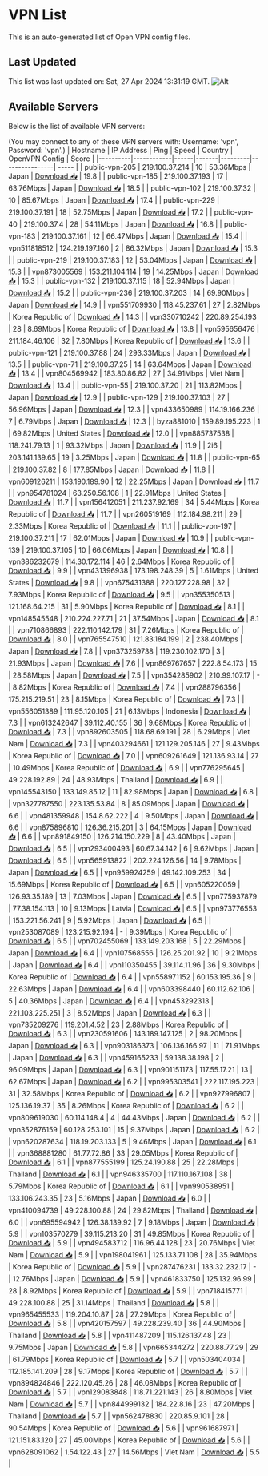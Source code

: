 # VPN List

This is an auto-generated list of Open VPN config files.

## Last Updated

This list was last updated on: Sat, 27 Apr 2024 13:31:19 GMT.
![Alt](https://repobeats.axiom.co/api/embed/186b98318ef1479477931607c1ad7d823f12451f.svg "Repobeats analytics image")

## Available Servers

Below is the list of available VPN servers:

(You may connect to any of these VPN servers with: Username: 'vpn', Password: 'vpn'.)
| Hostname | IP Address | Ping | Speed | Country | OpenVPN Config | Score |
|----------|------------|------|-------|---------|----------------| ----- |
| public-vpn-205 | 219.100.37.214 | 10 | 53.36Mbps | Japan | [Download 📥](./configs/server_0_JP.ovpn) | 19.8 |
| public-vpn-185 | 219.100.37.193 | 17 | 63.76Mbps | Japan | [Download 📥](./configs/server_1_JP.ovpn) | 18.5 |
| public-vpn-102 | 219.100.37.32 | 10 | 85.67Mbps | Japan | [Download 📥](./configs/server_2_JP.ovpn) | 17.4 |
| public-vpn-229 | 219.100.37.191 | 18 | 52.75Mbps | Japan | [Download 📥](./configs/server_3_JP.ovpn) | 17.2 |
| public-vpn-40 | 219.100.37.4 | 28 | 54.11Mbps | Japan | [Download 📥](./configs/server_4_JP.ovpn) | 16.8 |
| public-vpn-183 | 219.100.37.161 | 12 | 66.47Mbps | Japan | [Download 📥](./configs/server_5_JP.ovpn) | 15.4 |
| vpn511818512 | 124.219.197.160 | 2 | 86.32Mbps | Japan | [Download 📥](./configs/server_6_JP.ovpn) | 15.3 |
| public-vpn-219 | 219.100.37.183 | 12 | 53.04Mbps | Japan | [Download 📥](./configs/server_7_JP.ovpn) | 15.3 |
| vpn873005569 | 153.211.104.114 | 19 | 14.25Mbps | Japan | [Download 📥](./configs/server_8_JP.ovpn) | 15.3 |
| public-vpn-132 | 219.100.37.115 | 18 | 52.94Mbps | Japan | [Download 📥](./configs/server_9_JP.ovpn) | 15.2 |
| public-vpn-236 | 219.100.37.203 | 14 | 69.90Mbps | Japan | [Download 📥](./configs/server_10_JP.ovpn) | 14.9 |
| vpn551709930 | 118.45.237.61 | 27 | 2.82Mbps | Korea Republic of | [Download 📥](./configs/server_11_KR.ovpn) | 14.3 |
| vpn330710242 | 220.89.254.193 | 28 | 8.69Mbps | Korea Republic of | [Download 📥](./configs/server_12_KR.ovpn) | 13.8 |
| vpn595656476 | 211.184.46.106 | 32 | 7.80Mbps | Korea Republic of | [Download 📥](./configs/server_13_KR.ovpn) | 13.6 |
| public-vpn-121 | 219.100.37.88 | 24 | 293.33Mbps | Japan | [Download 📥](./configs/server_14_JP.ovpn) | 13.5 |
| public-vpn-71 | 219.100.37.25 | 14 | 63.64Mbps | Japan | [Download 📥](./configs/server_15_JP.ovpn) | 13.4 |
| vpn804569942 | 183.80.86.82 | 27 | 34.91Mbps | Viet Nam | [Download 📥](./configs/server_16_VN.ovpn) | 13.4 |
| public-vpn-55 | 219.100.37.20 | 21 | 113.82Mbps | Japan | [Download 📥](./configs/server_17_JP.ovpn) | 12.9 |
| public-vpn-129 | 219.100.37.103 | 27 | 56.96Mbps | Japan | [Download 📥](./configs/server_18_JP.ovpn) | 12.3 |
| vpn433650989 | 114.19.166.236 | 7 | 6.79Mbps | Japan | [Download 📥](./configs/server_19_JP.ovpn) | 12.3 |
| byza881010 | 159.89.195.223 | 1 | 69.82Mbps | United States | [Download 📥](./configs/server_20_US.ovpn) | 12.0 |
| vpn885737538 | 118.241.79.13 | 1 | 93.32Mbps | Japan | [Download 📥](./configs/server_21_JP.ovpn) | 11.9 |
| 2i6 | 203.141.139.65 | 19 | 3.25Mbps | Japan | [Download 📥](./configs/server_22_JP.ovpn) | 11.8 |
| public-vpn-65 | 219.100.37.82 | 8 | 177.85Mbps | Japan | [Download 📥](./configs/server_23_JP.ovpn) | 11.8 |
| vpn609126211 | 153.190.189.90 | 12 | 22.25Mbps | Japan | [Download 📥](./configs/server_24_JP.ovpn) | 11.7 |
| vpn954781024 | 63.250.56.108 | 1 | 22.91Mbps | United States | [Download 📥](./configs/server_25_US.ovpn) | 11.7 |
| vpn156412051 | 211.237.92.169 | 34 | 5.44Mbps | Korea Republic of | [Download 📥](./configs/server_26_KR.ovpn) | 11.7 |
| vpn260519169 | 112.184.98.211 | 29 | 2.33Mbps | Korea Republic of | [Download 📥](./configs/server_27_KR.ovpn) | 11.1 |
| public-vpn-197 | 219.100.37.211 | 17 | 62.01Mbps | Japan | [Download 📥](./configs/server_28_JP.ovpn) | 10.9 |
| public-vpn-139 | 219.100.37.105 | 10 | 66.06Mbps | Japan | [Download 📥](./configs/server_29_JP.ovpn) | 10.8 |
| vpn386232679 | 114.30.172.114 | 46 | 2.64Mbps | Korea Republic of | [Download 📥](./configs/server_30_KR.ovpn) | 9.9 |
| vpn431396938 | 173.198.248.39 | 5 | 1.61Mbps | United States | [Download 📥](./configs/server_31_US.ovpn) | 9.8 |
| vpn675431388 | 220.127.228.98 | 32 | 7.93Mbps | Korea Republic of | [Download 📥](./configs/server_32_KR.ovpn) | 9.5 |
| vpn355350513 | 121.168.64.215 | 31 | 5.90Mbps | Korea Republic of | [Download 📥](./configs/server_33_KR.ovpn) | 8.1 |
| vpn148545548 | 210.224.227.71 | 21 | 37.54Mbps | Japan | [Download 📥](./configs/server_34_JP.ovpn) | 8.1 |
| vpn710866893 | 222.110.142.179 | 31 | 7.26Mbps | Korea Republic of | [Download 📥](./configs/server_35_KR.ovpn) | 8.0 |
| vpn765547510 | 121.83.184.199 | 2 | 238.40Mbps | Japan | [Download 📥](./configs/server_36_JP.ovpn) | 7.8 |
| vpn373259738 | 119.230.102.170 | 3 | 21.93Mbps | Japan | [Download 📥](./configs/server_37_JP.ovpn) | 7.6 |
| vpn869767657 | 222.8.54.173 | 15 | 28.58Mbps | Japan | [Download 📥](./configs/server_38_JP.ovpn) | 7.5 |
| vpn354285902 | 210.99.107.17 | - | 8.82Mbps | Korea Republic of | [Download 📥](./configs/server_39_KR.ovpn) | 7.4 |
| vpn288796356 | 175.215.219.51 | 23 | 8.15Mbps | Korea Republic of | [Download 📥](./configs/server_40_KR.ovpn) | 7.3 |
| vpn556051389 | 111.95.120.105 | 21 | 6.13Mbps | Indonesia | [Download 📥](./configs/server_41_ID.ovpn) | 7.3 |
| vpn613242647 | 39.112.40.155 | 36 | 9.68Mbps | Korea Republic of | [Download 📥](./configs/server_42_KR.ovpn) | 7.3 |
| vpn892603505 | 118.68.69.191 | 28 | 6.29Mbps | Viet Nam | [Download 📥](./configs/server_43_VN.ovpn) | 7.3 |
| vpn403294661 | 121.129.205.146 | 27 | 9.43Mbps | Korea Republic of | [Download 📥](./configs/server_44_KR.ovpn) | 7.0 |
| vpn609261649 | 121.136.93.14 | 27 | 10.49Mbps | Korea Republic of | [Download 📥](./configs/server_45_KR.ovpn) | 6.9 |
| vpn776295645 | 49.228.192.89 | 24 | 48.93Mbps | Thailand | [Download 📥](./configs/server_46_TH.ovpn) | 6.9 |
| vpn145543150 | 133.149.85.12 | 11 | 82.98Mbps | Japan | [Download 📥](./configs/server_47_JP.ovpn) | 6.8 |
| vpn327787550 | 223.135.53.84 | 8 | 85.09Mbps | Japan | [Download 📥](./configs/server_48_JP.ovpn) | 6.6 |
| vpn481359948 | 154.8.62.222 | 4 | 9.50Mbps | Japan | [Download 📥](./configs/server_49_JP.ovpn) | 6.6 |
| vpn875896810 | 126.36.215.201 | 3 | 64.15Mbps | Japan | [Download 📥](./configs/server_50_JP.ovpn) | 6.6 |
| vpn891849150 | 126.214.150.229 | 8 | 43.40Mbps | Japan | [Download 📥](./configs/server_51_JP.ovpn) | 6.5 |
| vpn293400493 | 60.67.34.142 | 6 | 9.62Mbps | Japan | [Download 📥](./configs/server_52_JP.ovpn) | 6.5 |
| vpn565913822 | 202.224.126.56 | 14 | 9.78Mbps | Japan | [Download 📥](./configs/server_53_JP.ovpn) | 6.5 |
| vpn959924259 | 49.142.109.253 | 34 | 15.69Mbps | Korea Republic of | [Download 📥](./configs/server_54_KR.ovpn) | 6.5 |
| vpn605220059 | 126.93.35.189 | 13 | 7.03Mbps | Japan | [Download 📥](./configs/server_55_JP.ovpn) | 6.5 |
| vpn775937879 | 77.38.154.113 | 10 | 9.13Mbps | Latvia | [Download 📥](./configs/server_56_LV.ovpn) | 6.5 |
| vpn973776553 | 153.221.56.241 | 9 | 5.92Mbps | Japan | [Download 📥](./configs/server_57_JP.ovpn) | 6.5 |
| vpn253087089 | 123.215.92.194 | - | 9.39Mbps | Korea Republic of | [Download 📥](./configs/server_58_KR.ovpn) | 6.5 |
| vpn702455069 | 133.149.203.168 | 5 | 22.29Mbps | Japan | [Download 📥](./configs/server_59_JP.ovpn) | 6.4 |
| vpn107568556 | 126.25.201.92 | 10 | 9.21Mbps | Japan | [Download 📥](./configs/server_60_JP.ovpn) | 6.4 |
| vpn110350455 | 39.114.11.96 | 36 | 9.30Mbps | Korea Republic of | [Download 📥](./configs/server_61_KR.ovpn) | 6.4 |
| vpn558971152 | 60.153.195.36 | 9 | 22.63Mbps | Japan | [Download 📥](./configs/server_62_JP.ovpn) | 6.4 |
| vpn603398440 | 60.112.62.106 | 5 | 40.36Mbps | Japan | [Download 📥](./configs/server_63_JP.ovpn) | 6.4 |
| vpn453292313 | 221.103.225.251 | 3 | 8.52Mbps | Japan | [Download 📥](./configs/server_64_JP.ovpn) | 6.3 |
| vpn735209276 | 119.201.4.52 | 23 | 2.88Mbps | Korea Republic of | [Download 📥](./configs/server_65_KR.ovpn) | 6.3 |
| vpn230591606 | 143.189.147.125 | 2 | 98.20Mbps | Japan | [Download 📥](./configs/server_66_JP.ovpn) | 6.3 |
| vpn903186373 | 106.136.166.97 | 11 | 71.91Mbps | Japan | [Download 📥](./configs/server_67_JP.ovpn) | 6.3 |
| vpn459165233 | 59.138.38.198 | 2 | 96.09Mbps | Japan | [Download 📥](./configs/server_68_JP.ovpn) | 6.3 |
| vpn901151173 | 117.55.17.21 | 13 | 62.67Mbps | Japan | [Download 📥](./configs/server_69_JP.ovpn) | 6.2 |
| vpn995303541 | 222.117.195.223 | 31 | 32.58Mbps | Korea Republic of | [Download 📥](./configs/server_70_KR.ovpn) | 6.2 |
| vpn927996807 | 125.136.19.37 | 35 | 8.26Mbps | Korea Republic of | [Download 📥](./configs/server_71_KR.ovpn) | 6.2 |
| vpn809619030 | 60.114.148.4 | 4 | 44.43Mbps | Japan | [Download 📥](./configs/server_72_JP.ovpn) | 6.2 |
| vpn352876159 | 60.128.253.101 | 15 | 9.37Mbps | Japan | [Download 📥](./configs/server_73_JP.ovpn) | 6.2 |
| vpn620287634 | 118.19.203.133 | 5 | 9.46Mbps | Japan | [Download 📥](./configs/server_74_JP.ovpn) | 6.1 |
| vpn368881280 | 61.77.72.86 | 33 | 29.05Mbps | Korea Republic of | [Download 📥](./configs/server_75_KR.ovpn) | 6.1 |
| vpn877555199 | 125.24.190.88 | 25 | 22.28Mbps | Thailand | [Download 📥](./configs/server_76_TH.ovpn) | 6.1 |
| vpn946335700 | 117.110.167.108 | 38 | 5.79Mbps | Korea Republic of | [Download 📥](./configs/server_77_KR.ovpn) | 6.1 |
| vpn990538951 | 133.106.243.35 | 23 | 5.16Mbps | Japan | [Download 📥](./configs/server_78_JP.ovpn) | 6.0 |
| vpn410094739 | 49.228.100.88 | 24 | 29.82Mbps | Thailand | [Download 📥](./configs/server_79_TH.ovpn) | 6.0 |
| vpn695594942 | 126.38.139.92 | 7 | 9.18Mbps | Japan | [Download 📥](./configs/server_80_JP.ovpn) | 5.9 |
| vpn103570279 | 39.115.213.20 | 31 | 49.85Mbps | Korea Republic of | [Download 📥](./configs/server_81_KR.ovpn) | 5.9 |
| vpn494583712 | 116.96.44.128 | 23 | 20.76Mbps | Viet Nam | [Download 📥](./configs/server_82_VN.ovpn) | 5.9 |
| vpn198041961 | 125.133.71.108 | 28 | 35.94Mbps | Korea Republic of | [Download 📥](./configs/server_83_KR.ovpn) | 5.9 |
| vpn287476231 | 133.32.232.17 | - | 12.76Mbps | Japan | [Download 📥](./configs/server_84_JP.ovpn) | 5.9 |
| vpn461833750 | 125.132.96.99 | 28 | 8.92Mbps | Korea Republic of | [Download 📥](./configs/server_85_KR.ovpn) | 5.9 |
| vpn718415771 | 49.228.100.88 | 25 | 31.14Mbps | Thailand | [Download 📥](./configs/server_86_TH.ovpn) | 5.8 |
| vpn965455533 | 119.204.10.87 | 28 | 27.29Mbps | Korea Republic of | [Download 📥](./configs/server_87_KR.ovpn) | 5.8 |
| vpn420157597 | 49.228.239.40 | 36 | 44.90Mbps | Thailand | [Download 📥](./configs/server_88_TH.ovpn) | 5.8 |
| vpn411487209 | 115.126.137.48 | 23 | 9.75Mbps | Japan | [Download 📥](./configs/server_89_JP.ovpn) | 5.8 |
| vpn665344272 | 220.88.77.29 | 29 | 61.79Mbps | Korea Republic of | [Download 📥](./configs/server_90_KR.ovpn) | 5.7 |
| vpn503404034 | 112.185.141.209 | 28 | 9.17Mbps | Korea Republic of | [Download 📥](./configs/server_91_KR.ovpn) | 5.7 |
| vpn894824846 | 222.120.45.26 | 28 | 46.08Mbps | Korea Republic of | [Download 📥](./configs/server_92_KR.ovpn) | 5.7 |
| vpn129083848 | 118.71.221.143 | 26 | 8.80Mbps | Viet Nam | [Download 📥](./configs/server_93_VN.ovpn) | 5.7 |
| vpn844999132 | 184.22.8.16 | 23 | 47.20Mbps | Thailand | [Download 📥](./configs/server_94_TH.ovpn) | 5.7 |
| vpn562478830 | 220.85.9.101 | 28 | 90.54Mbps | Korea Republic of | [Download 📥](./configs/server_95_KR.ovpn) | 5.6 |
| vpn961687971 | 121.151.83.120 | 27 | 45.00Mbps | Korea Republic of | [Download 📥](./configs/server_96_KR.ovpn) | 5.6 |
| vpn628091062 | 1.54.122.43 | 27 | 14.56Mbps | Viet Nam | [Download 📥](./configs/server_97_VN.ovpn) | 5.5 |
